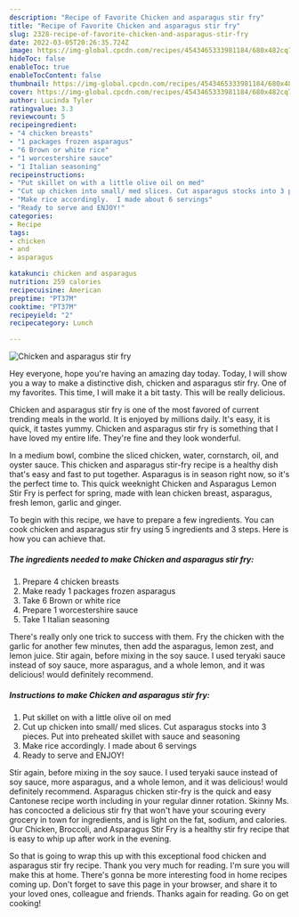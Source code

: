 ```yaml
---
description: "Recipe of Favorite Chicken and asparagus stir fry"
title: "Recipe of Favorite Chicken and asparagus stir fry"
slug: 2328-recipe-of-favorite-chicken-and-asparagus-stir-fry
date: 2022-03-05T20:26:35.724Z
image: https://img-global.cpcdn.com/recipes/4543465333981184/680x482cq70/chicken-and-asparagus-stir-fry-recipe-main-photo.jpg
hideToc: false
enableToc: true
enableTocContent: false
thumbnail: https://img-global.cpcdn.com/recipes/4543465333981184/680x482cq70/chicken-and-asparagus-stir-fry-recipe-main-photo.jpg
cover: https://img-global.cpcdn.com/recipes/4543465333981184/680x482cq70/chicken-and-asparagus-stir-fry-recipe-main-photo.jpg
author: Lucinda Tyler
ratingvalue: 3.3
reviewcount: 5
recipeingredient:
- "4 chicken breasts"
- "1 packages frozen asparagus"
- "6 Brown or white rice"
- "1 worcestershire sauce"
- "1 Italian seasoning"
recipeinstructions:
- "Put skillet on with a little olive oil on med"
- "Cut up chicken into small/ med slices. Cut asparagus stocks into 3 pieces. Put into preheated skillet with sauce and seasoning"
- "Make rice accordingly.  I made about 6 servings"
- "Ready to serve and ENJOY!"
categories:
- Recipe
tags:
- chicken
- and
- asparagus

katakunci: chicken and asparagus 
nutrition: 259 calories
recipecuisine: American
preptime: "PT37M"
cooktime: "PT37M"
recipeyield: "2"
recipecategory: Lunch

---
```



![Chicken and asparagus stir fry](https://img-global.cpcdn.com/recipes/4543465333981184/680x482cq70/chicken-and-asparagus-stir-fry-recipe-main-photo.jpg)

Hey everyone, hope you're having an amazing day today. Today, I will show you a way to make a distinctive dish, chicken and asparagus stir fry. One of my favorites. This time, I will make it a bit tasty. This will be really delicious.

Chicken and asparagus stir fry is one of the most favored of current trending meals in the world. It is enjoyed by millions daily. It's easy, it is quick, it tastes yummy. Chicken and asparagus stir fry is something that I have loved my entire life. They're fine and they look wonderful.

In a medium bowl, combine the sliced chicken, water, cornstarch, oil, and oyster sauce. This chicken and asparagus stir-fry recipe is a healthy dish that&#39;s easy and fast to put together. Asparagus is in season right now, so it&#39;s the perfect time to. This quick weeknight Chicken and Asparagus Lemon Stir Fry is perfect for spring, made with lean chicken breast, asparagus, fresh lemon, garlic and ginger.


To begin with this recipe, we have to prepare a few ingredients. You can cook chicken and asparagus stir fry using 5 ingredients and 3 steps. Here is how you can achieve that.

<!--inarticleads1-->

##### The ingredients needed to make Chicken and asparagus stir fry:

1. Prepare 4 chicken breasts
1. Make ready 1 packages frozen asparagus
1. Take 6 Brown or white rice
1. Prepare 1 worcestershire sauce
1. Take 1 Italian seasoning


There&#39;s really only one trick to success with them. Fry the chicken with the garlic for another few minutes, then add the asparagus, lemon zest, and lemon juice. Stir again, before mixing in the soy sauce. I used teryaki sauce instead of soy sauce, more asparagus, and a whole lemon, and it was delicious! would definitely recommend. 

<!--inarticleads2-->

##### Instructions to make Chicken and asparagus stir fry:

1. Put skillet on with a little olive oil on med
1. Cut up chicken into small/ med slices. Cut asparagus stocks into 3 pieces. Put into preheated skillet with sauce and seasoning
1. Make rice accordingly.  I made about 6 servings
1. Ready to serve and ENJOY!

Stir again, before mixing in the soy sauce. I used teryaki sauce instead of soy sauce, more asparagus, and a whole lemon, and it was delicious! would definitely recommend. Asparagus chicken stir-fry is the quick and easy Cantonese recipe worth including in your regular dinner rotation. Skinny Ms. has concocted a delicious stir fry that won&#39;t have your scouring every grocery in town for ingredients, and is light on the fat, sodium, and calories. Our Chicken, Broccoli, and Asparagus Stir Fry is a healthy stir fry recipe that is easy to whip up after work in the evening. 

So that is going to wrap this up with this exceptional food chicken and asparagus stir fry recipe. Thank you very much for reading. I'm sure you will make this at home. There's gonna be more interesting food in home recipes coming up. Don't forget to save this page in your browser, and share it to your loved ones, colleague and friends. Thanks again for reading. Go on get cooking!
